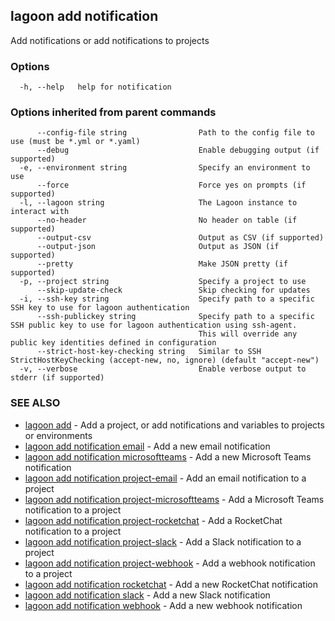 ## lagoon add notification

Add notifications or add notifications to projects

### Options

```
  -h, --help   help for notification
```

### Options inherited from parent commands

```
      --config-file string                Path to the config file to use (must be *.yml or *.yaml)
      --debug                             Enable debugging output (if supported)
  -e, --environment string                Specify an environment to use
      --force                             Force yes on prompts (if supported)
  -l, --lagoon string                     The Lagoon instance to interact with
      --no-header                         No header on table (if supported)
      --output-csv                        Output as CSV (if supported)
      --output-json                       Output as JSON (if supported)
      --pretty                            Make JSON pretty (if supported)
  -p, --project string                    Specify a project to use
      --skip-update-check                 Skip checking for updates
  -i, --ssh-key string                    Specify path to a specific SSH key to use for lagoon authentication
      --ssh-publickey string              Specify path to a specific SSH public key to use for lagoon authentication using ssh-agent.
                                          This will override any public key identities defined in configuration
      --strict-host-key-checking string   Similar to SSH StrictHostKeyChecking (accept-new, no, ignore) (default "accept-new")
  -v, --verbose                           Enable verbose output to stderr (if supported)
```

### SEE ALSO

* [lagoon add](lagoon_add.md)	 - Add a project, or add notifications and variables to projects or environments
* [lagoon add notification email](lagoon_add_notification_email.md)	 - Add a new email notification
* [lagoon add notification microsoftteams](lagoon_add_notification_microsoftteams.md)	 - Add a new Microsoft Teams notification
* [lagoon add notification project-email](lagoon_add_notification_project-email.md)	 - Add an email notification to a project
* [lagoon add notification project-microsoftteams](lagoon_add_notification_project-microsoftteams.md)	 - Add a Microsoft Teams notification to a project
* [lagoon add notification project-rocketchat](lagoon_add_notification_project-rocketchat.md)	 - Add a RocketChat notification to a project
* [lagoon add notification project-slack](lagoon_add_notification_project-slack.md)	 - Add a Slack notification to a project
* [lagoon add notification project-webhook](lagoon_add_notification_project-webhook.md)	 - Add a webhook notification to a project
* [lagoon add notification rocketchat](lagoon_add_notification_rocketchat.md)	 - Add a new RocketChat notification
* [lagoon add notification slack](lagoon_add_notification_slack.md)	 - Add a new Slack notification
* [lagoon add notification webhook](lagoon_add_notification_webhook.md)	 - Add a new webhook notification

